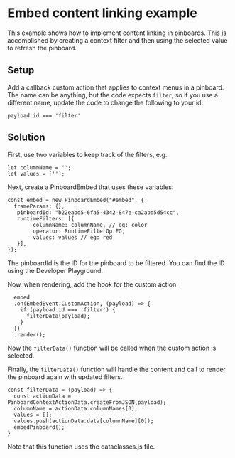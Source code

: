 # Embed content linking example

This example shows how to implement content linking in pinboards.  This is accomplished by creating a context filter and then using the selected value to refresh the pinboard.

## Setup

Add a callback custom action that applies to context menus in a pinboard.  The
name can be anything, but the code expects `filter`, so if you use a 
different name, update the code to change the following to your id: 

`payload.id === 'filter'`

## Solution

First, use two variables to keep track of the filters, e.g.
~~~
let columnName = '';
let values = [''];
~~~

Next, create a PinboardEmbed that uses these variables:

~~~
const embed = new PinboardEmbed("#embed", {
  frameParams: {},
   pinboardId: "b22eabd5-6fa5-4342-847e-ca2abd5d54cc",
   runtimeFilters: [{
        columnName: columnName, // eg: color
        operator: RuntimeFilterOp.EQ,
        values: values // eg: red
   }],
});
~~~

The pinboardId is the ID for the pinboard to be filtered.  You can find the ID using the Developer Playground.

Now, when rendering, add the hook for the custom action:

~~~
  embed
  .on(EmbedEvent.CustomAction, (payload) => {
    if (payload.id === 'filter') {
      filterData(payload);
    }
  })
  .render();
~~~

Now the `filterData()` function will be called when the custom action is selected.  

Finally, the `filterData()` function will handle the content and call to render the pinboard again with updated filters.

~~~
const filterData = (payload) => {
  const actionData = PinboardContextActionData.createFromJSON(payload);
  columnName = actionData.columnNames[0];
  values = [];
  values.push(actionData.data[columnName][0]);
  embedPinboard();
}
~~~

Note that this function uses the dataclasses.js file.
